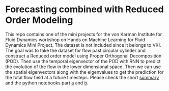 # Forecasting combined with Reduced Order Modeling

This repo contains one of the mini projects for the von Karman Institute for Fluid Dynamics workshop on Hands on Machine Learning for Fluid Dynamics Mini Project. The dataset is not included since it belongs to VKI. The goal was to take the dataset for flow past circular cylinder and construct a Reduced order model using Proper Orthogonal Decomposition (POD). Then use the temporal eigenvector of the POD with RNN to predict the evolution of the flow in the lower dimensional space. Then we can use the spatial eigenvectors along with the eigenvalues to get the prediction for the total flow field at a future timesteps. Please check the short [summary](./Summary.pdf)  and the python notebooks part [a](./forecast_till_t_eq_1.ipynb) and [b](./forecast_till_t_eq_3.ipynb).